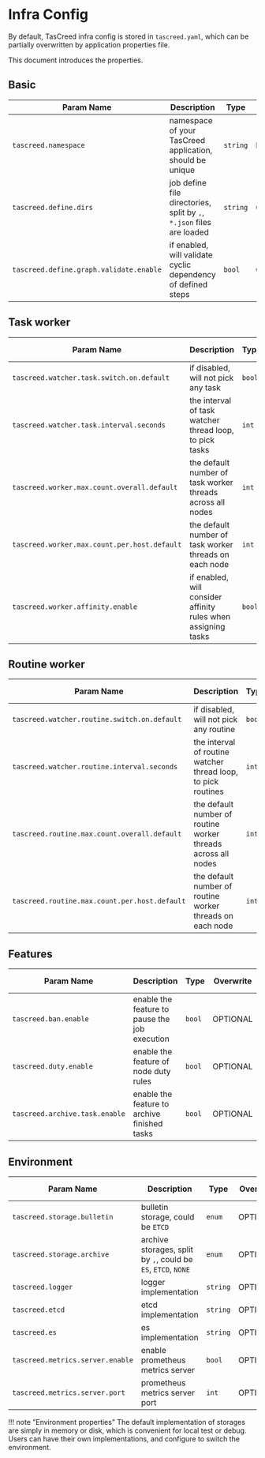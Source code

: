 # Infra Config

By default, TasCreed infra config is stored in `tascreed.yaml`, which can be partially overwritten by application properties file.

This document introduces the properties.

## Basic

| Param Name                              | Description                                                          | Type     | Overwrite | Default Value       |
|-----------------------------------------|----------------------------------------------------------------------|----------|-----------|---------------------|
| `tascreed.namespace`                    | namespace of your TasCreed application, should be unique             | `string` | MUST      | `/tascreed/default` |
| `tascreed.define.dirs`                  | job define file directories, split by `,`, `*.json` files are loaded | `string` | OPTIONAL  | `jobDefine`         |
| `tascreed.define.graph.validate.enable` | if enabled, will validate cyclic dependency of defined steps         | `bool`   | OPTIONAL  | `true`              |

## Task worker

| Param Name                                   | Description                                                   | Type   | Overwrite  | Default Value |
|----------------------------------------------|---------------------------------------------------------------|--------|------------|---------------|
| `tascreed.watcher.task.switch.on.default`    | if disabled, will not pick any task                           | `bool` | OPTIONAL   | `true`        |
| `tascreed.watcher.task.interval.seconds`     | the interval of task watcher thread loop, to pick tasks       | `int`  | OPTIONAL   | `30`          |
| `tascreed.worker.max.count.overall.default`  | the default number of task worker threads across all nodes    | `int`  | RECOMMEND  | `20`          |
| `tascreed.worker.max.count.per.host.default` | the default number of task worker threads on each node        | `int`  | RECOMMEND  | `5`           |
| `tascreed.worker.affinity.enable`            | if enabled, will consider affinity rules when assigning tasks | `bool` | OPTIONAL   | `false`       |

## Routine worker

| Param Name                                    | Description                                                   | Type   | Overwrite  | Default Value |
|-----------------------------------------------|---------------------------------------------------------------|--------|------------|---------------|
| `tascreed.watcher.routine.switch.on.default`  | if disabled, will not pick any routine                        | `bool` | OPTIONAL   | `true`        |
| `tascreed.watcher.routine.interval.seconds`   | the interval of routine watcher thread loop, to pick routines | `int`  | OPTIONAL   | `30`          |
| `tascreed.routine.max.count.overall.default`  | the default number of routine worker threads across all nodes | `int`  | RECOMMEND  | `20`          |
| `tascreed.routine.max.count.per.host.default` | the default number of routine worker threads on each node     | `int`  | RECOMMEND  | `5`           |

## Features

| Param Name                     | Description                                   | Type   | Overwrite | Default Value |
|--------------------------------|-----------------------------------------------|--------|-----------|---------------|
| `tascreed.ban.enable`          | enable the feature to pause the job execution | `bool` | OPTIONAL  | `true`        |
| `tascreed.duty.enable`         | enable the feature of node duty rules         | `bool` | OPTIONAL  | `true`        |
| `tascreed.archive.task.enable` | enable the feature to archive finished tasks  | `bool` | OPTIONAL  | `false`       |

## Environment

| Param Name                       | Description                                                   | Type     | Overwrite | Default Value |
|----------------------------------|---------------------------------------------------------------|----------|-----------|---------------|
| `tascreed.storage.bulletin`      | bulletin storage, could be `ETCD`                             | `enum`   | OPTIONAL  | `ETCD`        |
| `tascreed.storage.archive`       | archive storages, split by `,`, could be `ES`, `ETCD`, `NONE` | `enum`   | OPTIONAL  | `ES`          |
| `tascreed.logger`                | logger implementation                                         | `string` | OPTIONAL  | `std`         |
| `tascreed.etcd`                  | etcd implementation                                           | `string` | OPTIONAL  | `mem`         |
| `tascreed.es`                    | es implementation                                             | `string` | OPTIONAL  | `disk`        |
| `tascreed.metrics.server.enable` | enable prometheus metrics server                              | `bool`   | OPTIONAL  | `true`        |
| `tascreed.metrics.server.port`   | prometheus metrics server port                                | `int`    | OPTIONAL  | `9091`        |

!!! note "Environment properties"
    The default implementation of storages are simply in memory or disk, which is convenient for local test or debug.   
    Users can have their own implementations, and configure to switch the environment.